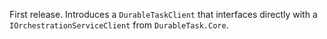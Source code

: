First release. Introduces a `DurableTaskClient` that interfaces directly with a `IOrchestrationServiceClient` from `DurableTask.Core`.